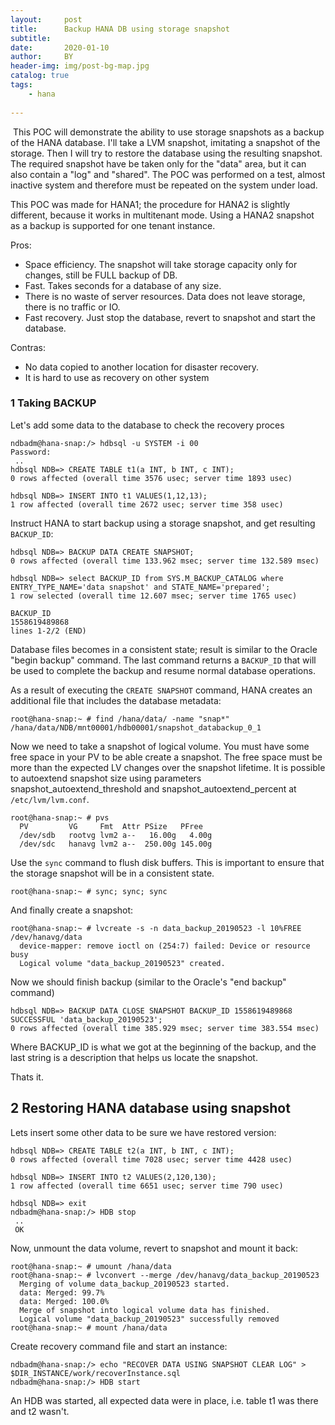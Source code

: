 ```yaml
---
layout:     post
title:      Backup HANA DB using storage snapshot
subtitle:   
date:       2020-01-10
author:     BY
header-img: img/post-bg-map.jpg
catalog: true
tags:
    - hana
 
---
```


​      This POC will demonstrate the ability to use storage snapshots as a backup of the HANA database. I'll take a LVM snapshot, imitating a snapshot of the storage. Then I will try to restore the database using the resulting snapshot. The required snapshot have be taken only for the "data" area, but it can also contain a "log" and "shared". The POC was performed on a test, almost inactive system and therefore must be repeated on the system under load.

This POC was made for HANA1; the procedure for HANA2 is slightly different, because it works in multitenant mode. Using a HANA2 snapshot as a backup is supported for one tenant instance.

Pros:

- Space efficiency. The snapshot will take storage capacity only for changes, still be FULL backup of DB.
- Fast. Takes seconds for a database of any size.
- There is no waste of server resources. Data does not leave storage, there is no traffic or IO.
- Fast recovery. Just stop the database, revert to snapshot and start the database.

Contras:

- No data copied to another location for disaster recovery.
- It is hard to use as recovery on other system

### 1  Taking BACKUP

Let's add some data to the database to check the recovery proces

```
ndbadm@hana-snap:/> hdbsql -u SYSTEM -i 00
Password: 
 ..
hdbsql NDB=> CREATE TABLE t1(a INT, b INT, c INT);
0 rows affected (overall time 3576 usec; server time 1893 usec)

hdbsql NDB=> INSERT INTO t1 VALUES(1,12,13);
1 row affected (overall time 2672 usec; server time 358 usec)
```

Instruct HANA to start backup using a storage snapshot, and get resulting `BACKUP_ID`:

```
hdbsql NDB=> BACKUP DATA CREATE SNAPSHOT;
0 rows affected (overall time 133.962 msec; server time 132.589 msec)

hdbsql NDB=> select BACKUP_ID from SYS.M_BACKUP_CATALOG where ENTRY_TYPE_NAME='data snapshot' and STATE_NAME='prepared';
1 row selected (overall time 12.607 msec; server time 1765 usec)

BACKUP_ID
1558619489868
lines 1-2/2 (END)
```

Database files becomes in a consistent state; result is similar to the Oracle "begin backup" command. The last command returns a `BACKUP_ID` that will be used to complete the backup and resume normal database operations.

As a result of executing the `CREATE SNAPSHOT` command, HANA creates an additional file that includes the database metadata:

```
root@hana-snap:~ # find /hana/data/ -name "snap*"
/hana/data/NDB/mnt00001/hdb00001/snapshot_databackup_0_1
```

Now we need to take a snapshot of logical volume. You must have some free space in your PV to be able create a snapshot. The free space must be more than the expected LV changes over the snapshot lifetime. It is possible to autoextend snapshot size using parameters snapshot_autoextend_threshold and snapshot_autoextend_percent at `/etc/lvm/lvm.conf`.

```
root@hana-snap:~ # pvs
  PV         VG     Fmt  Attr PSize   PFree
  /dev/sdb   rootvg lvm2 a--   16.00g   4.00g
  /dev/sdc   hanavg lvm2 a--  250.00g 145.00g
```

Use the `sync` command to flush disk buffers. This is important to ensure that the storage snapshot will be in a consistent state.

```
root@hana-snap:~ # sync; sync; sync
```

And finally create a snapshot:

```
root@hana-snap:~ # lvcreate -s -n data_backup_20190523 -l 10%FREE /dev/hanavg/data
  device-mapper: remove ioctl on (254:7) failed: Device or resource busy
  Logical volume "data_backup_20190523" created.
```

Now we should finish backup (similar to the Oracle's "end backup" command)

```
hdbsql NDB=> BACKUP DATA CLOSE SNAPSHOT BACKUP_ID 1558619489868 SUCCESSFUL 'data_backup_20190523';
0 rows affected (overall time 385.929 msec; server time 383.554 msec)
```

Where BACKUP_ID is what we got at the beginning of the backup, and the last string is a description that helps us locate the snapshot.

Thats it.

## 2 Restoring HANA database using snapshot

Lets insert some other data to be sure we have restored version:

```
hdbsql NDB=> CREATE TABLE t2(a INT, b INT, c INT);
0 rows affected (overall time 7028 usec; server time 4428 usec)

hdbsql NDB=> INSERT INTO t2 VALUES(2,120,130);
1 row affected (overall time 6651 usec; server time 790 usec)

hdbsql NDB=> exit
ndbadm@hana-snap:/> HDB stop
 ..
 OK
```

Now, unmount the data volume, revert to snapshot and mount it back:

```
root@hana-snap:~ # umount /hana/data
root@hana-snap:~ # lvconvert --merge /dev/hanavg/data_backup_20190523
  Merging of volume data_backup_20190523 started.
  data: Merged: 99.7%
  data: Merged: 100.0%
  Merge of snapshot into logical volume data has finished.
  Logical volume "data_backup_20190523" successfully removed
root@hana-snap:~ # mount /hana/data
```

Create recovery command file and start an instance:

```
ndbadm@hana-snap:/> echo "RECOVER DATA USING SNAPSHOT CLEAR LOG" > $DIR_INSTANCE/work/recoverInstance.sql
ndbadm@hana-snap:/> HDB start
```

An HDB was started, all expected data were in place, i.e. table t1 was there and t2 wasn't.